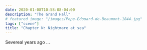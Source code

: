 ```yaml
---
date: 2020-01-08T10:58:08-04:00
description: "The Grand Hall"
# featured_image: "/images/Pope-Edouard-de-Beaumont-1844.jpg"
tags: ["scene"]
title: "Chapter N: Nightmare at sea"
---
```


Severeal years ago ...

